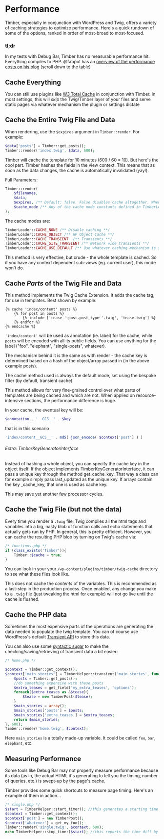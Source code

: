 # Performance

Timber, especially in conjunction with WordPress and Twig, offers a variety of caching strategies to optimize performance. Here's a quick rundown of some of the options, ranked in order of most-broad to most-focused.

### tl;dr
In my tests with Debug Bar, Timber has no measurable performance hit. Everything compiles to PHP. @fabpot has an [overview of the performance costs on his blog](http://fabien.potencier.org/article/34/templating-engines-in-php) (scroll down to the table)



## Cache Everything
You can still use plugins like [W3 Total Cache](https://wordpress.org/plugins/w3-total-cache/) in conjunction with Timber. In most settings, this will _skip_ the Twig/Timber layer of your files and serve static pages via whatever mechanism the plugin or settings dictate



## Cache the Entire Twig File and Data

When rendering, use the `$expires` argument in `Timber::render`. For example:

```php
$data['posts'] = Timber::get_posts();
Timber::render('index.twig', $data, 600);
```

Timber will cache the template for 10 minutes (600 / 60 = 10). But here's the cool part. Timber hashes the fields in the view context. This means that as soon as the data changes, the cache is automatically invalidated (yay!).

Full Parameters:

```php
Timber::render(
    $filenames,
    $data,
    $expires, /** Default: false. False disables cache altogether. When passed an array, the first value is used for non-logged in visitors, the second for users **/
    $cache_mode /** Any of the cache mode constants defined in TimberLoader **/
);
```

The cache modes are:

```php
TimberLoader::CACHE_NONE /** Disable caching **/
TimberLoader::CACHE_OBJECT /** WP Object Cache **/
TimberLoader::CACHE_TRANSIENT  /** Transients **/
TimberLoader::CACHE_SITE_TRANSIENT /** Network wide transients **/
TimberLoader::CACHE_USE_DEFAULT /** Use whatever caching mechanism is set as the default for TimberLoader, the default is transient **/
```

This method is very effective, but crude - the whole template is cached. So if you have any context dependent sub-views (eg. current user), this mode won't do.



## Cache _Parts_ of the Twig File and Data

This method implements the Twig Cache Extension. It adds the cache tag, for use in templates. Best shown by example:

```
{% cache 'index/content' posts %}
    {% for post in posts %}
        {% include ['tease-'~post.post_type~'.twig', 'tease.twig'] %}
    {% endfor %}
{% endcache %}
```

`'index/content'` will be used as annotation (ie. label) for the cache, while `posts` will be encoded with all its public fields. You can use anything for the label ("foo", "elephant", "single-posts", whatever).

The mechanism behind it is the same as with render - the cache key is determined based on a hash of the object/array passed in (in the above example posts).

The cache method used is always the default mode, set using the bespoke filter (by default, transient cache).

This method allows for very fine-grained control over what parts of templates are being cached and which are not. When applied on resource-intensive sections, the performance difference is huge.

In your cache, the eventual key will be:
```php
$annotation . '__GCS__' . $key
```
that is in this scenario
```php
'index/content__GCS__' . md5( json_encode( $context['post'] ) )
```

###### Extra: TimberKeyGeneratorInterface

Instead of hashing a whole object, you can specify the cache key in the object itself. If the object implements TimberKeyGeneratorInterface, it can pass a unique key through the method get_cache_key. That way a class can for example simply pass last_updated as the unique key.
If arrays contain the key _cache_key, that one is used as cache key.

This may save yet another few processor cycles.



## Cache the Twig File (but not the data)
Every time you render a `.twig` file, Twig compiles all the html tags and variables into a big, nasty blob of function calls and echo statements that actually gets run by PHP. In general, this is pretty efficient. However, you can cache the resulting PHP blob by turning on Twig's cache via:

```php
/* functions.php */
if (class_exists('Timber')){
	Timber::$cache = true;
}
```
You can look in your your `/wp-content/plugins/timber/twig-cache` directory to see what these files look like.

This does not cache the _contents_ of the variables. This is recommended as a last-step in the production process. Once enabled, any change you make to a `.twig` file (just tweaking the html for example) will not go live until the cache is flushed.


## Cache the PHP data
Sometimes the most expensive parts of the operations are generating the data needed to populate the twig template. You can of course use WordPress's default [Transient API](http://codex.wordpress.org/Transients_API) to store this data.

You can also use some [syntactic sugar](http://en.wikipedia.org/wiki/Syntactic_sugar) to make the checking/saving/retrieving of transient data a bit easier:

```php
/* home.php */

$context = Timber::get_context();
$context['main_stories'] = TimberHelper::transient('main_stories', function(){
	$posts = Timber::get_posts();
	//do something expensive with these posts
	$extra_teases = get_field('my_extra_teases', 'options');
	foreach($extra_teases as &$tease){
		$tease = new TimberPost($tease);
	}
	$main_stories = array();
	$main_stories['posts'] = $posts;
	$main_stories['extra_teases'] = $extra_teases;
	return $main_stories;
}, 600);
Timber::render('home.twig', $context);
```
Here `main_stories` is a totally made-up variable. It could be called `foo`, `bar`, `elephant`, etc.



## Measuring Performance
Some tools like Debug Bar may not properly measure performance because its data (as in, the actual HTML it's generating to tell you the timing, number of queries, etc.) is swept-up by the page's cache.

Timber provides some quick shortcuts to measure page timing. Here's an example of them in action...

```php
/* single.php */
$start = TimberHelper::start_timer(); //this generates a starting time
$context = Timber::get_context();
$context['post'] = new TimberPost();
$context['whatever'] = get_my_foo();
Timber::render('single.twig', $context, 600);
echo TimberHelper::stop_timer($start); //this reports the time diff by passing the $start time
```

